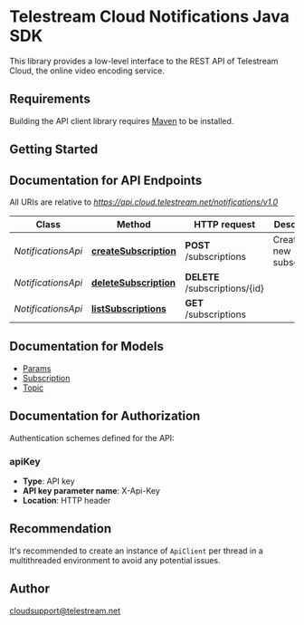 # Telestream Cloud Notifications Java SDK

This library provides a low-level interface to the REST API of Telestream Cloud, the online video encoding service.

## Requirements

Building the API client library requires [Maven](https://maven.apache.org/) to be installed.

## Getting Started

## Documentation for API Endpoints

All URIs are relative to *https://api.cloud.telestream.net/notifications/v1.0*

Class | Method | HTTP request | Description
------------ | ------------- | ------------- | -------------
*NotificationsApi* | [**createSubscription**](docs/NotificationsApi.md#createSubscription) | **POST** /subscriptions | Create a new subscription
*NotificationsApi* | [**deleteSubscription**](docs/NotificationsApi.md#deleteSubscription) | **DELETE** /subscriptions/{id} | 
*NotificationsApi* | [**listSubscriptions**](docs/NotificationsApi.md#listSubscriptions) | **GET** /subscriptions | 


## Documentation for Models

 - [Params](docs/Params.md)
 - [Subscription](docs/Subscription.md)
 - [Topic](docs/Topic.md)


## Documentation for Authorization

Authentication schemes defined for the API:
### apiKey

- **Type**: API key
- **API key parameter name**: X-Api-Key
- **Location**: HTTP header


## Recommendation

It's recommended to create an instance of `ApiClient` per thread in a multithreaded environment to avoid any potential issues.

## Author

cloudsupport@telestream.net

